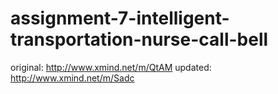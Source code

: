 # assignment-7-intelligent-transportation-nurse-call-bell
original: http://www.xmind.net/m/QtAM
updated: http://www.xmind.net/m/Sadc

